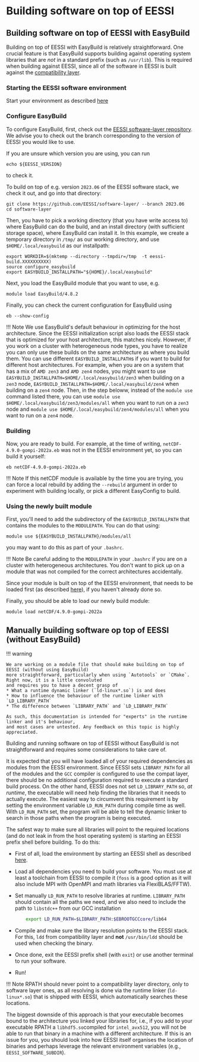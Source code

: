 # Building software on top of EESSI

## Building software on top of EESSI with EasyBuild
Building on top of EESSI with EasyBuild is relatively straightforward. One crucial feature is that EasyBuild supports building against operating system libraries that are _not_ in a standard prefix (such as `/usr/lib`). This is required when building against EESSI, since all of the software in EESSI is built against the [compatibility layer](../compatibility_layer.md).

### Starting the EESSI software environment
Start your environment as described [here](../using_eessi/setting_up_environment.md)

### Configure EasyBuild
To configure EasyBuild, first, check out the [EESSI software-layer repository](https://github.com/EESSI/software-layer.git). We advise you to check out the branch corresponding to the version of EESSI you would like to use.

If you are unsure which version you are using, you can run
```
echo ${EESSI_VERSION}
```
to check it.

To build on top of e.g. version `2023.06` of the EESSI software stack, we check it out, and go into that directory:

```
git clone https://github.com/EESSI/software-layer/ --branch 2023.06
cd software-layer
```
Then, you have to pick a working directory (that you have write access to) where EasyBuild can do the build, and an install directory (with sufficient storage space), where EasyBuild can install it. In this example, we create a temporary directory in `/tmp/` as our working directory, and use `$HOME/.local/easybuild` as our installpath:
```
export WORKDIR=$(mktemp --directory --tmpdir=/tmp  -t eessi-build.XXXXXXXXXX)
source configure_easybuild
export EASYBUILD_INSTALLPATH="${HOME}/.local/easybuild"
```
Next, you load the EasyBuild module that you want to use, e.g. 
```
module load EasyBuild/4.8.2
```
Finally, you can check the current configuration for EasyBuild using
```
eb --show-config
```

!!! Note
    We use EasyBuild's default behaviour in optimizing for the host architecture. Since the EESSI initialization script also loads the EESSI stack that is optimized for your host architecture, this matches nicely. However, if you work on a cluster with heterogeneous node types, you have to realize you can only use these builds on the same architecture as where you build them. You can use different `EASYBUILD_INSTALLPATH`s if you want to build for different host architectures. For example, when you are on a system that has a mix of `AMD zen3` and `AMD zen4` nodes, you might want to use `EASYBUILD_INSTALLPATH=$HOME/.local/easybuild/zen3` when building on a `zen3` node, `EASYBUILD_INSTALLPATH=$HOME/.local/easybuild/zen4` when building on a `zen4` node. Then, in the step beloww, instead of the `module use` command listed there, you can use `module use $HOME/.local/easybuild/zen3/modules/all` when you want to run on a `zen3` node and `module use $HOME/.local/easybuild/zen4/modules/all` when you want to run on a `zen4` node.

### Building
Now, you are ready to build. For example, at the time of writing, `netCDF-4.9.0-gompi-2022a.eb` was not in the EESSI environment yet, so you can build it yourself:
```
eb netCDF-4.9.0-gompi-2022a.eb
```

!!! Note
    If this netCDF module is available by the time you are trying, you can force a local rebuild by adding the `--rebuild` argument in order to experiment with building locally, or pick a different EasyConfig to build.

### Using the newly built module
First, you'll need to add the subdirectory of the `EASYBUILD_INSTALLPATH` that contains the modules to the `MODULEPATH`. You can do that using:

```
module use ${EASYBUILD_INSTALLPATH}/modules/all
```

you may want to do this as part of your `.bashrc`.

!!! Note
    Be careful adding to the `MODULEPATH` in your `.bashrc` if you are on a cluster with heterogeneous architectures. You don't want to pick up on a module that was not compiled for the correct architectures accidentally.

Since your module is built on top of the EESSI environment, that needs to be loaded first (as described [here](../using_eessi/setting_up_environment.md)), if you haven't already done so.

Finally, you should be able to load our newly build module:
```
module load netCDF/4.9.0-gompi-2022a
```

## Manually building software op top of EESSI (without EasyBuild)

!!! warning

    We are working on a module file that should make building on top of EESSI (without using EasyBuild)
    more straightforward, particularly when using `Autotools` or `CMake`. Right now, it is a little convoluted
    and requires you to have a decent grasp of
    * What a runtime dynamic linker (`ld-linux*.so`) is and does
    * How to influence the behaviour of the runtime linker with `LD_LIBRARY_PATH`
    * The difference between `LIBRARY_PATH` and `LD_LIBRARY_PATH`
    
    As such, this documentation is intended for "experts" in the runtime linker and it's behaviour,
    and most cases are untested. Any feedback on this topic is highly appreciated. 
    
Building and running software on top of EESSI without EasyBuild is not straightforward and requires some considerations to take care of. 

It is expected that you will have loaded all of your required dependencies as modules from the EESSI environment. Since EESSI sets `LIBRARY_PATH` for all of the modules and the `GCC` compiler is configured to use the compat layer, there should be no additional configuration required to execute a standard build process. On the other hand, EESSI does not set `LD_LIBRARY_PATH` so, _at runtime_, the executable will need help finding the libraries that it needs to actually execute. The easiest way to circumvent this requirement is by setting the environment variable `LD_RUN_PATH` during compile time as well. With `LD_RUN_PATH` set, the program will be able to tell the dynamic linker to search in those paths when the program is being executed. 

The safest way to make sure all libraries will point to the required locations (and do not leak in from the host operating system) is starting an EESSI prefix shell before building. To do this: 

* First of all, load the environment by starting an EESSI shell as described [here](https://www.eessi.io/docs/using_eessi/setting_up_environment). 
* Load all dependencies you need to build your software. You must use at least a toolchain from EESSI to compile it (`foss` is a good option as it will also include MPI with OpenMPI and math libraries via FlexiBLAS/FFTW). 
* Set manually `LD_RUN_PATH` to resolve libraries at runtime. `LIBRARY_PATH` should contain all the paths we need, and we also need to include the path to `libstdc++` from our GCC installation
    ```sh
        export LD_RUN_PATH=$LIBRARY_PATH:$EBROOTGCCcore/lib64
    ```
* Compile and make sure the library resolution points to the EESSI stack. For this, `ldd` from compatibility layer and **not** `/usr/bin/ldd` should be used when checking the binary.
* Once done, exit the EESSI prefix shell (with `exit`) or use another terminal to run your software.

* Run! 


!!! Note RPATH should never point to a compatibility layer directory, only to software layer ones, as all resolving is done via the runtime linker (`ld-linux*.so`)  that is shipped with EESSI, which automatically searches these locations.

The biggest downside of this approach is that your executable becomes bound to the architecture you linked your libraries for, i.e., if you add to your executable RPATH a `libhdf5.so`compiled for `intel_avx512`, you will not be able to run that binary in a machine with a different architecture. If this is an issue for you, you should look into how EESSI itself organises the location of binaries and perhaps leverage the relevant environment variables (e.g., `EESSI_SOFTWARE_SUBDIR`).


